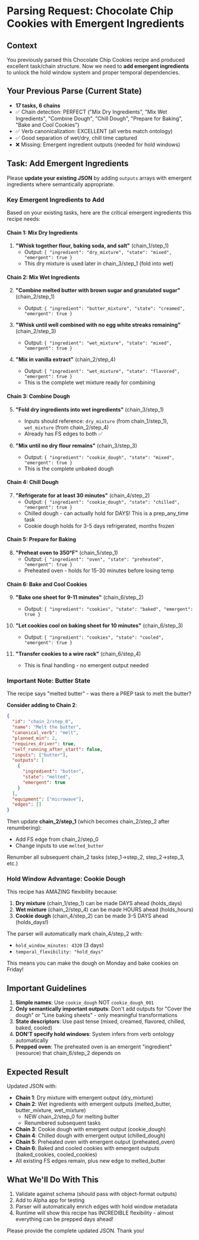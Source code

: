 # Parsing Request: Chocolate Chip Cookies with Emergent Ingredients

## Context

You previously parsed this Chocolate Chip Cookies recipe and produced excellent task/chain structure. Now we need to **add emergent ingredients** to unlock the hold window system and proper temporal dependencies.

## Your Previous Parse (Current State)

- **17 tasks, 6 chains**
- ✅ Chain detection: PERFECT ("Mix Dry Ingredients", "Mix Wet Ingredients", "Combine Dough", "Chill Dough", "Prepare for Baking", "Bake and Cool Cookies")
- ✅ Verb canonicalization: EXCELLENT (all verbs match ontology)
- ✅ Good separation of wet/dry, chill time captured
- ❌ Missing: Emergent ingredient outputs (needed for hold windows)

## Task: Add Emergent Ingredients

Please **update your existing JSON** by adding `outputs` arrays with emergent ingredients where semantically appropriate.

### Key Emergent Ingredients to Add

Based on your existing tasks, here are the critical emergent ingredients this recipe needs:

#### Chain 1: Mix Dry Ingredients

1. **"Whisk together flour, baking soda, and salt"** (chain_1/step_1)
   - Output: `{ "ingredient": "dry_mixture", "state": "mixed", "emergent": true }`
   - This dry mixture is used later in chain_3/step_1 (fold into wet)

#### Chain 2: Mix Wet Ingredients

2. **"Combine melted butter with brown sugar and granulated sugar"** (chain_2/step_1)
   - Output: `{ "ingredient": "butter_mixture", "state": "creamed", "emergent": true }`

3. **"Whisk until well combined with no egg white streaks remaining"** (chain_2/step_3)
   - Output: `{ "ingredient": "wet_mixture", "state": "mixed", "emergent": true }`

4. **"Mix in vanilla extract"** (chain_2/step_4)
   - Output: `{ "ingredient": "wet_mixture", "state": "flavored", "emergent": true }`
   - This is the complete wet mixture ready for combining

#### Chain 3: Combine Dough

5. **"Fold dry ingredients into wet ingredients"** (chain_3/step_1)
   - Inputs should reference: `dry_mixture` (from chain_1/step_1), `wet_mixture` (from chain_2/step_4)
   - Already has FS edges to both ✅

6. **"Mix until no dry flour remains"** (chain_3/step_3)
   - Output: `{ "ingredient": "cookie_dough", "state": "mixed", "emergent": true }`
   - This is the complete unbaked dough

#### Chain 4: Chill Dough

7. **"Refrigerate for at least 30 minutes"** (chain_4/step_2)
   - Output: `{ "ingredient": "cookie_dough", "state": "chilled", "emergent": true }`
   - Chilled dough - can actually hold for DAYS! This is a prep_any_time task
   - Cookie dough holds for 3-5 days refrigerated, months frozen

#### Chain 5: Prepare for Baking

8. **"Preheat oven to 350°F"** (chain_5/step_1)
   - Output: `{ "ingredient": "oven", "state": "preheated", "emergent": true }`
   - Preheated oven - holds for 15-30 minutes before losing temp

#### Chain 6: Bake and Cool Cookies

9. **"Bake one sheet for 9-11 minutes"** (chain_6/step_2)
   - Output: `{ "ingredient": "cookies", "state": "baked", "emergent": true }`

10. **"Let cookies cool on baking sheet for 10 minutes"** (chain_6/step_3)
    - Output: `{ "ingredient": "cookies", "state": "cooled", "emergent": true }`

11. **"Transfer cookies to a wire rack"** (chain_6/step_4)
    - This is final handling - no emergent output needed

### Important Note: Butter State

The recipe says "melted butter" - was there a PREP task to melt the butter?

**Consider adding to Chain 2**:
```json
{
  "id": "chain_2/step_0",
  "name": "Melt the butter",
  "canonical_verb": "melt",
  "planned_min": 2,
  "requires_driver": true,
  "self_running_after_start": false,
  "inputs": ["butter"],
  "outputs": [
    {
      "ingredient": "butter",
      "state": "melted",
      "emergent": true
    }
  ],
  "equipment": ["microwave"],
  "edges": []
}
```

Then update **chain_2/step_1** (which becomes chain_2/step_2 after renumbering):
- Add FS edge from chain_2/step_0
- Change inputs to use `melted_butter`

Renumber all subsequent chain_2 tasks (step_1→step_2, step_2→step_3, etc.)

### Hold Window Advantage: Cookie Dough

This recipe has AMAZING flexibility because:
1. **Dry mixture** (chain_1/step_1) can be made DAYS ahead (holds_days)
2. **Wet mixture** (chain_2/step_4) can be made HOURS ahead (holds_hours)
3. **Cookie dough** (chain_4/step_2) can be made 3-5 DAYS ahead (holds_days!)

The parser will automatically mark chain_4/step_2 with:
- `hold_window_minutes: 4320` (3 days)
- `temporal_flexibility: "hold_days"`

This means you can make the dough on Monday and bake cookies on Friday!

## Important Guidelines

1. **Simple names**: Use `cookie_dough` NOT `cookie_dough_001`
2. **Only semantically important outputs**: Don't add outputs for "Cover the dough" or "Line baking sheets" - only meaningful transformations
3. **State descriptors**: Use past tense (mixed, creamed, flavored, chilled, baked, cooled)
4. **DON'T specify hold windows**: System infers from verb ontology automatically
5. **Prepped oven**: The preheated oven is an emergent "ingredient" (resource) that chain_6/step_2 depends on

## Expected Result

Updated JSON with:
- **Chain 1**: Dry mixture with emergent output (dry_mixture)
- **Chain 2**: Wet ingredients with emergent outputs (melted_butter, butter_mixture, wet_mixture)
  - NEW chain_2/step_0 for melting butter
  - Renumbered subsequent tasks
- **Chain 3**: Cookie dough with emergent output (cookie_dough)
- **Chain 4**: Chilled dough with emergent output (chilled_dough)
- **Chain 5**: Preheated oven with emergent output (preheated_oven)
- **Chain 6**: Baked and cooled cookies with emergent outputs (baked_cookies, cooled_cookies)
- All existing FS edges remain, plus new edge to melted_butter

## What We'll Do With This

1. Validate against schema (should pass with object-format outputs)
2. Add to Alpha app for testing
3. Parser will automatically enrich edges with hold window metadata
4. Runtime will show this recipe has INCREDIBLE flexibility - almost everything can be prepped days ahead!

Please provide the complete updated JSON. Thank you!

